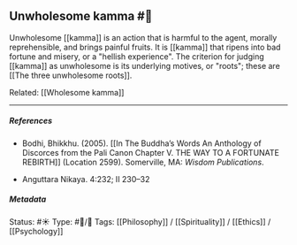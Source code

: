 ## Unwholesome kamma  #🧠 

Unwholesome [[kamma]] is an action that is harmful to the agent, morally reprehensible, and brings painful fruits. It is [[kamma]] that ripens into bad fortune and misery, or a "hellish experience". The criterion for judging [[kamma]] as unwholesome is its underlying motives, or "roots"; these are [[The three unwholesome roots]].

Related: [[Wholesome kamma]] 

___

##### References

- Bodhi, Bhikkhu. (2005). [[In The Buddha’s Words An Anthology of Discorces from the Pali Canon Chapter V. THE WAY TO A FORTUNATE REBIRTH]] (Location 2599). Somerville, MA: _Wisdom Publications_.

- Anguttara Nikaya. 4:232; II 230–32

##### Metadata
Status: #☀️ 
Type: #🔵/🔵 
Tags: [[Philosophy]] / [[Spirituality]] / [[Ethics]] / [[Psychology]]